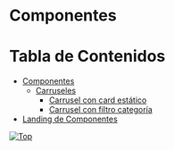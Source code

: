 <a name="inicio"></a>

# Componentes


# Tabla de Contenidos

 - [Componentes](#componentes)
	 - [Carruseles](https://github.com/edulosa83/Repositorio-de-componentes/tree/main/Carruseles)
		 - [Carrusel con card estático](https://github.com/edulosa83/Repositorio-de-componentes/tree/main/Carruseles/Carrusel%20con%20card%20estatico)
		 - [Carrusel con filtro categoría](https://github.com/edulosa83/Repositorio-de-componentes/tree/main/Carruseles/Carrusel%20con%20filtro%20categor%C3%ADa)
 - [Landing de Componentes](#landing-de-componentes)

[![Top](https://img.shields.io/badge/-Volver%20al%20principio-blue?style=for-the-badge&logoColor=white)](#inicio)